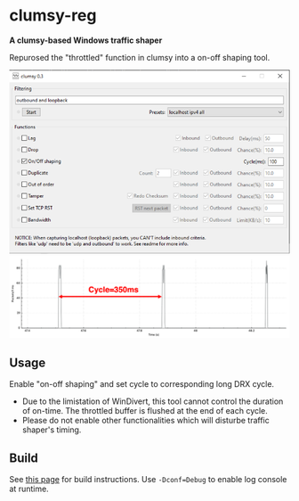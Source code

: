 # clumsy-reg

__A clumsy-based Windows traffic shaper__

Repurosed the "throttled" function in clumsy into a on-off shaping tool.

![User interface](clumsy-reg.PNG)
![Example traffic trace](clumsy-reg-traffic.png)

## Usage

Enable "on-off shaping" and set cycle to corresponding long DRX cycle.
 - Due to the limistation of WinDivert, this tool cannot control the duration of on-time. The throttled buffer is flushed at the end of each cycle.
 - Please do not enable other functionalities which will disturbe traffic shaper's timing.

## Build

See [this page](http://jagt.github.io/clumsy/download.html) for build instructions.
Use ``-Dconf=Debug`` to enable log console at runtime.
